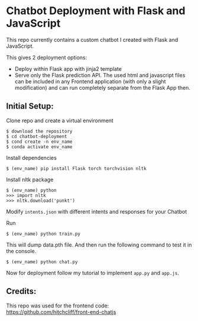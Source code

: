 # Chatbot Deployment with Flask and JavaScript

This repo currently contains a custom chatbot I created  with Flask and JavaScript.

This gives 2 deployment options:
- Deploy within Flask app with jinja2 template
- Serve only the Flask prediction API. The used html and javascript files can be included in any Frontend application (with only a slight modification) and can run completely separate from the Flask App then.

## Initial Setup:


Clone repo and create a virtual environment
```
$ download the repository
$ cd chatbot-deployment
$ cond create -n env_name
$ conda activate env_name
```
Install dependencies
```
$ (env_name) pip install Flask torch torchvision nltk
```
Install nltk package
```
$ (env_name) python
>>> import nltk
>>> nltk.download('punkt')
```
Modify `intents.json` with different intents and responses for your Chatbot

Run
```
$ (env_name) python train.py
```
This will dump data.pth file. And then run
the following command to test it in the console.
```
$ (env_name) python chat.py
```

Now for deployment follow my tutorial to implement `app.py` and `app.js`.

## Credits:
This repo was used for the frontend code:
https://github.com/hitchcliff/front-end-chatjs
